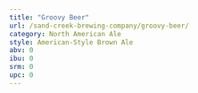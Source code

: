 ```yaml
---
title: "Groovy Beer"
url: /sand-creek-brewing-company/groovy-beer/
category: North American Ale
style: American-Style Brown Ale
abv: 0
ibu: 0
srm: 0
upc: 0
---
```


